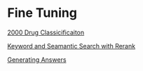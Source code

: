 # Fine Tuning
[2000 Drug Classicificaiton](https://github.com/gangzhaorige/ML-OPENAi-CustomerSupport/tree/main/Fine-Tuning/2000DrugExamples)

[Keyword and Seamantic Search with Rerank](https://github.com/gangzhaorige/ML-OPENAi-CustomerSupport/tree/main/Fine-Tuning/KeywordAndSemanticSearchesWithRerank)

[Generating Answers](https://github.com/gangzhaorige/ML-OPENAi-CustomerSupport/tree/main/Fine-Tuning/GeneratingAnswers)



